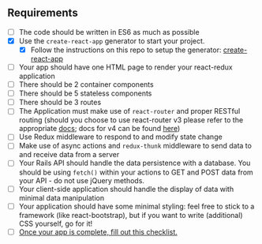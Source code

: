 ## Requirements

- [ ] The code should be written in ES6 as much as possible
- [x] Use the `create-react-app` generator to start your project.
	- [x] Follow the instructions on this repo to setup the generator: [create-react-app](https://github.com/facebookincubator/create-react-app)
- [ ] Your app should have one HTML page to render your react-redux application
- [ ] There should be 2 container components
- [ ] There should be 5 stateless components
- [ ] There should be 3 routes
- [ ] The Application must make use of `react-router` and proper RESTful routing (should you choose to use react-router v3 please refer to the appropriate [docs](https://github.com/ReactTraining/react-router/tree/v3/docs); docs for v4 can be found [here](https://reacttraining.com/react-router/web/guides/quick-start))
- [ ] Use Redux middleware to respond to and modify state change
- [ ] Make use of async actions and `redux-thunk` middleware to send data to and receive data from a server
- [ ] Your Rails API should handle the data persistence with a database. You should be using `fetch()` within your actions to GET and POST data from your API - do not use jQuery methods.
- [ ] Your client-side application should handle the display of data with minimal data manipulation
- [ ] Your application should have some minimal styling: feel free to stick to a framework (like react-bootstrap), but if you want to write (additional) CSS yourself, go for it!
- [ ] [Once your app is complete, fill out this checklist.](https://goo.gl/forms/ULtKsxuzWomvXuTk2)
